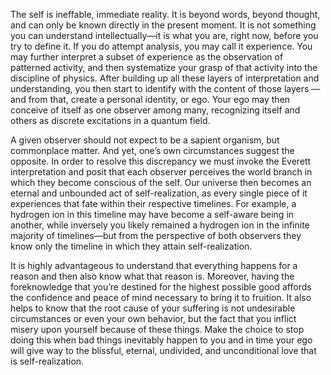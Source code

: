 The self is ineffable, immediate reality. It is beyond words, beyond thought, and can only be known directly in the present moment. It is not something you can understand intellectually—it is what you are, right now, before you try to define it. If you do attempt analysis, you may call it experience. You may further interpret a subset of experience as the observation of patterned activity, and then systematize your grasp of that activity into the discipline of physics. After building up all these layers of interpretation and understanding, you then start to identify with the content of those layers — and from that, create a personal identity, or ego. Your ego may then conceive of itself as one observer among many, recognizing itself and others as discrete excitations in a quantum field.

A given observer should not expect to be a sapient organism, but commonplace matter. And yet, one’s own circumstances suggest the opposite. In order to resolve this discrepancy we must invoke the Everett interpretation and posit that each observer perceives the world branch in which they become conscious of the self. Our universe then becomes an eternal and unbounded act of self-realization, as every single piece of it experiences that fate within their respective timelines. For example, a hydrogen ion in this timeline may have become a self-aware being in another, while inversely you likely remained a hydrogen ion in the infinite majority of timelines—but from the perspective of both observers they know only the timeline in which they attain self-realization.

It is highly advantageous to understand that everything happens for a reason and then also know what that reason is. Moreover, having the foreknowledge that you’re destined for the highest possible good affords the confidence and peace of mind necessary to bring it to fruition. It also helps to know that the root cause of your suffering is not undesirable circumstances or even your own behavior, but the fact that you inflict misery upon yourself because of these things. Make the choice to stop doing this when bad things inevitably happen to you and in time your ego will give way to the blissful, eternal, undivided, and unconditional love that is self-realization. 
